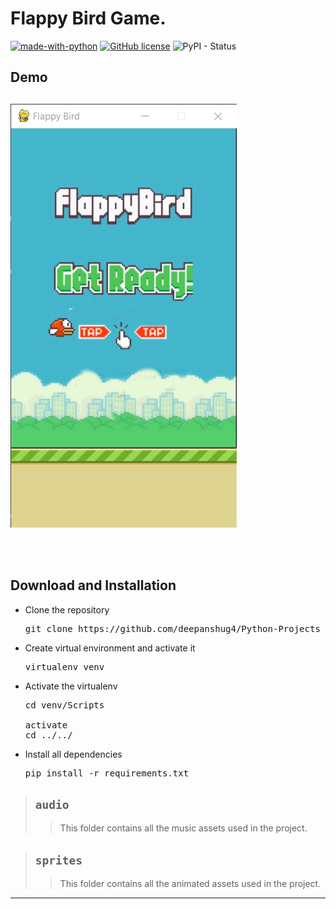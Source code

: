 # Flappy Bird Game.
[![made-with-python](https://img.shields.io/badge/Made%20with-Python-blue.svg?longCache=true&style=plastic)](https://www.python.org/) [![GitHub license](https://img.shields.io/aur/license/yaourt.svg?style=popout-square?longCache=true&style=plastic)](https://github.com/Naereen/StrapDown.js/blob/master/LICENSE) ![PyPI - Status](https://img.shields.io/pypi/status/Django.svg?style=plastic)


<h2>Demo<h2>

[![Watch the video](demo/still.jpg)](https://youtu.be/XHg3PumH8ag)

<br>

<h2> Download and Installation</h2>
<ul>
<li> Clone the repository</li>
<pre>git clone https://github.com/deepanshug4/Python-Projects </pre>
<li>Create virtual environment and activate it</li>
<pre>
virtualenv venv
</pre>
<li>Activate the virtualenv</li>
<pre>
cd venv/Scripts<br>
activate
cd ../../
</pre>
<li>Install all dependencies</li>
<pre>
pip install -r requirements.txt
</pre>
</ul>


> ## `audio`
>> This folder contains all the music assets used in the project. <br>

> ## `sprites`
>>This folder contains all the animated assets used in the project.

---
